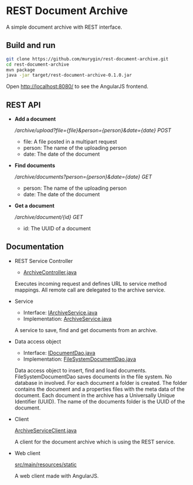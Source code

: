 REST Document Archive
=====================

A simple document archive with REST interface.

Build and run
-------------

```bash
git clone https://github.com/murygin/rest-document-archive.git
cd rest-document-archive
mvn package
java -jar target/rest-document-archive-0.1.0.jar
```

Open [http://localhost:8080/](http://localhost:8080/) to see the AngularJS frontend.

REST API
--------

* **Add a document**
 
   */archive/upload?file={file}&person={person}&date={date} POST*

  * file: A file posted in a multipart request
  * person: The name of the uploading person
  * date: The date of the document
   
* **Find documents**

   */archive/documents?person={person}&date={date} GET*

  * person: The name of the uploading person
  * date: The date of the document
   
* **Get a document**  

   */archive/document/{id} GET*                                  

  * id: The UUID of a document

Documentation
-------------

* REST Service Controller
  * [ArchiveController.java](https://github.com/murygin/rest-document-archive/blob/master/src/main/java/org/murygin/archive/rest/ArchiveController.java)
   
   Executes incoming request and defines URL to service method mappings. All remote call are delegated to the archive service.
* Service
  * Interface: [IArchiveService.java](https://github.com/murygin/rest-document-archive/blob/master/src/main/java/org/murygin/archive/service/IArchiveService.java)
  * Implementation: [ArchiveService.java](https://github.com/murygin/rest-document-archive/blob/master/src/main/java/org/murygin/archive/service/ArchiveService.java)
   
   A service to save, find and get documents from an archive. 
* Data access object
  * Interface: [IDocumentDao.java](https://github.com/murygin/rest-document-archive/blob/master/src/main/java/org/murygin/archive/dao/IDocumentDao.java)
  * Implementation: [FileSystemDocumentDao.java](https://github.com/murygin/rest-document-archive/blob/master/src/main/java/org/murygin/archive/dao/FileSystemDocumentDao.java)  
   
   Data access object to insert, find and load documents. FileSystemDocumentDao saves documents in the file system. No database in involved. For each document a folder is created. The folder contains the document and a properties files with the meta data of the document. Each document in the archive has a Universally Unique Identifier (UUID). The name of the documents folder is the UUID of the document.

* Client
   
   [ArchiveServiceClient.java](https://github.com/murygin/rest-document-archive/blob/master/src/main/java/org/murygin/archive/client/ArchiveServiceClient.java)
   
   A client for the document archive which is using the REST service.

* Web client
   
   [src/main/resources/static](https://github.com/murygin/rest-document-archive/tree/master/src/main/resources/static)

   A web client made with AngularJS.
